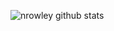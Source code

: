 ![nrowley github stats](https://github-readme-stats.vercel.app/api?username=nrowley&show_icons=true&theme=night_owl) <br>
